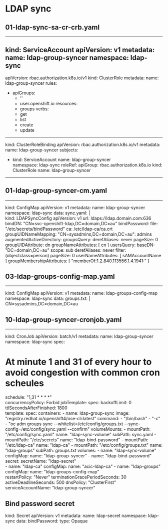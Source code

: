 # LDAP sync

## 01-ldap-sync-sa-cr-crb.yaml

---
kind: ServiceAccount
apiVersion: v1
metadata:
  name: ldap-group-syncer
  namespace: ldap-sync
---
apiVersion: rbac.authorization.k8s.io/v1
kind: ClusterRole
metadata:
  name: ldap-group-syncer
rules:
  - apiGroups:
      - ''
      - user.openshift.io
    resources:
      - groups
    verbs:
      - get
      - list
      - create
      - update
---
kind: ClusterRoleBinding
apiVersion: rbac.authorization.k8s.io/v1
metadata:
  name: ldap-group-syncer
subjects:
  - kind: ServiceAccount
    name: ldap-group-syncer              
    namespace: ldap-sync
roleRef:
  apiGroup: rbac.authorization.k8s.io
  kind: ClusterRole
  name: ldap-group-syncer                
---

## 01-ldap-group-syncer-cm.yaml

---
kind: ConfigMap
apiVersion: v1
metadata:
  name: ldap-group-syncer
  namespace: ldap-sync
data:
  sync.yaml: |  
    kind: LDAPSyncConfig
    apiVersion: v1
    url: ldaps://ldap.domain.com:636
    bindDN: "CN=svc-openshift-ldap,DC=domain,DC=au"
    bindPassword:
      file: "/etc/secrets/bindPassword"
    ca: /etc/ldap-ca/ca.crt
    groupUIDNameMapping:
      "CN=sysadmins,DC=domain,DC=au": admins
    augmentedActiveDirectory:
      groupsQuery:
        derefAliases: never
        pageSize: 0
      groupUIDAttribute: dn
      groupNameAttributes: [ cn ]
      usersQuery:
        baseDN: "DC=domain,DC=au"
        scope: sub
        derefAliases: never
        filter: (objectclass=person)
        pageSize: 0
      userNameAttributes: [ sAMAccountName ]
      groupMembershipAttributes: [ "memberOf:1.2.840.113556.1.4.1941:" ] 

## 03-ldap-groups-config-map.yaml

---
kind: ConfigMap
apiVersion: v1
metadata:
  name: ldap-groups-config-map
  namespace: ldap-sync
data:
  groups.txt: | 
    CN=sysadmins,DC=domain,DC=au

## 10-ldap-group-syncer-cronjob.yaml

---
kind: CronJob
apiVersion: batch/v1
metadata:
  name: ldap-group-syncer
  namespace: ldap-sync
spec:                                                                                
  # At minute 1 and 31 of every hour to avoid congestion with common cron scheules
  schedule: "1,31 * * * *"                                                           
  concurrencyPolicy: Forbid
  jobTemplate:
    spec:
      backoffLimit: 0
      ttlSecondsAfterFinished: 1800                                                  
      template:
        spec:
          containers:
            - name: ldap-group-sync
              image: "registry.redhat.io/openshift4/ose-cli:latest"
              command:
                - "/bin/bash"
                - "-c"
                - "oc adm groups sync --whitelist=/etc/config/groups.txt --sync-config=/etc/config/sync.yaml --confirm" 
              volumeMounts:
                - mountPath: "/etc/config/sync.yaml"
                  name: "ldap-sync-volume"
                  subPath: sync.yaml
                - mountPath: "/etc/secrets"
                  name: "ldap-bind-password"
                - mountPath: "/etc/ldap-ca"
                  name: "ldap-ca"
                - mountPath: "/etc/config/groups.txt"
                  name: "ldap-groups"
                  subPath: groups.txt
          volumes:
            - name: "ldap-sync-volume"
              configMap:
                name: "ldap-group-syncer"
            - name: "ldap-bind-password"
              secret:
                secretName: "ldap-secret"                                           
            - name: "ldap-ca"
              configMap:
                name: "acic-ldap-ca"
            - name: "ldap-groups"
              configMap:
                name: "ldap-groups-config-map"    
          restartPolicy: "Never"
          terminationGracePeriodSeconds: 30
          activeDeadlineSeconds: 500
          dnsPolicy: "ClusterFirst"
          serviceAccountName: "ldap-group-syncer"

## Bind password secret

kind: Secret
apiVersion: v1
metadata:
  name: ldap-secret
  namespace: ldap-sync
data:
  bindPassword: 
type: Opaque